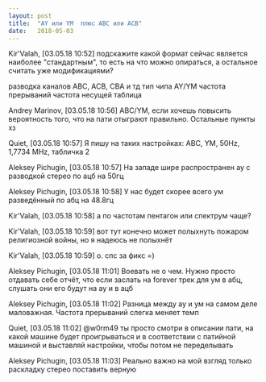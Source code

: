 ```yaml
---
layout: post
title:  "AY или YM  плюс ABC или ACB"
date:   2018-05-03
---
```


Kir'Valah, [03.05.18 10:52]
подскажите какой формат сейчас является наиболее "стандартным", то есть на что можно опираться, а остальное считать уже модификациями?

разводка каналов ABC, ACB, CBA и тд
тип чипа AY/YM
частота прерываний
частота несущей
таблица

Andrey Marinov, [03.05.18 10:56]
ABC/YM, если хочешь повысить вероятность того, что на пати отыграют правильно. Остальные пункты хз

Quiet, [03.05.18 10:57]
Я пишу на таких настройках: ABC, YM, 50Hz, 1,7734 MHz, табличка 2

Aleksey Pichugin, [03.05.18 10:57]
На западе шире распространен ay с разводкой стерео по ацб на 50гц

Aleksey Pichugin, [03.05.18 10:58]
У нас будет скорее всего ум разведённый по абц на 48.8гц

Kir'Valah, [03.05.18 10:58]
а по частотам пентагон или спектрум чаще?

Kir'Valah, [03.05.18 10:59]
вот тут конечно может полыхнуть пожаром религиозной войны, но я надеюсь не полыхнёт

Kir'Valah, [03.05.18 10:59]
о. спс за фикс =)

Aleksey Pichugin, [03.05.18 11:01]
Воевать не о чем. Нужно просто отдавать себе отчёт, что если заслать на forever трек для ум в абц, слушать они его будут на ау и в ацб

Aleksey Pichugin, [03.05.18 11:02]
Разница между ау и ум на самом деле маловажная. Частота прерываний слегка меняет темп

Quiet, [03.05.18 11:02]
@w0rm49 ты просто смотри в описании пати, на какой машине будет проигрываться и в соответствии с патийной машиной и выставляй настройки, чтобы потом не переделывать

Aleksey Pichugin, [03.05.18 11:03]
Реально важно на мой взгляд только раскладку стерео поставить верную